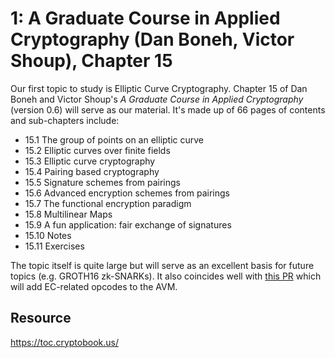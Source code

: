 # 1: A Graduate Course in Applied Cryptography (Dan Boneh, Victor Shoup), Chapter 15

Our first topic to study is Elliptic Curve Cryptography. Chapter 15 of Dan Boneh and Victor Shoup's _A Graduate Course in Applied Cryptography_ (version 0.6) will serve as our material. It's made up of 66 pages of contents and sub-chapters include:
- 15.1 The group of points on an elliptic curve
- 15.2 Elliptic curves over finite fields
- 15.3 Elliptic curve cryptography
- 15.4 Pairing based cryptography
- 15.5 Signature schemes from pairings
- 15.6 Advanced encryption schemes from pairings
- 15.7 The functional encryption paradigm
- 15.8 Multilinear Maps
- 15.9 A fun application: fair exchange of signatures
- 15.10 Notes
- 15.11 Exercises

The topic itself is quite large but will serve as an excellent basis for future topics (e.g. GROTH16 zk-SNARKs). It also coincides well with [this PR](https://github.com/algorand/go-algorand/pull/4924/files) which will add EC-related opcodes to the AVM.



## Resource 
https://toc.cryptobook.us/
